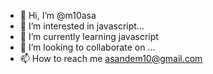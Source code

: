 - 👋 Hi, I’m @m10asa
- 👀 I’m interested in javascript...
- 🌱 I’m currently learning javascript
- 💞️ I’m looking to collaborate on ...
- 📫 How to reach me asandem10@gmail.com

<!---
m10asa/m10asa is a ✨ special ✨ repository because its `README.md` (this file) appears on your GitHub profile.
You can click the Preview link to take a look at your changes.
--->
